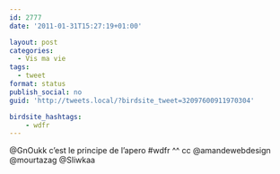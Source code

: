 ```yaml
---
id: 2777
date: '2011-01-31T15:27:19+01:00'

layout: post
categories:
  - Vis ma vie
tags:
  - tweet
format: status
publish_social: no
guid: 'http://tweets.local/?birdsite_tweet=32097600911970304'

birdsite_hashtags:
    - wdfr
---
```


@GnOukk c’est le principe de l’apero #wdfr ^^ cc @amandewebdesign @mourtazag @Sliwkaa